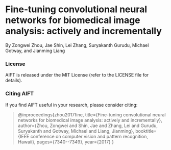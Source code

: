 # Fine-tuning convolutional neural networks for biomedical image analysis: actively and incrementally
By Zongwei Zhou, Jae Shin, Lei Zhang, Suryakanth Gurudu, Michael Gotway, and Jianming Liang

### License
AIFT is released under the MIT License (refer to the LICENSE file for details).

### Citing AIFT
If you find AIFT useful in your research, please consider citing:

> @inproceedings{zhou2017fine,
  title={Fine-tuning convolutional neural networks for biomedical image analysis: actively and incrementally},
  author={Zhou, Zongwei and Shin, Jae and Zhang, Lei and Gurudu, Suryakanth and Gotway, Michael and Liang, Jianming},
  booktitle={IEEE conference on computer vision and pattern recognition, Hawaii},
  pages={7340--7349},
  year={2017}
}
